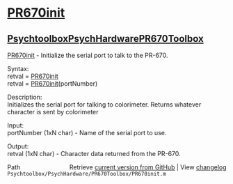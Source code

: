 # [PR670init](PR670init)
## [Psychtoolbox](Psychtoolbox)[PsychHardware](PsychHardware)[PR670Toolbox](PR670Toolbox)

[PR670init](PR670init) - Initialize the serial port to talk to the PR-670.  
  
Syntax:  
retval = [PR670init](PR670init)  
retval = [PR670init](PR670init)(portNumber)  
  
Description:  
Initializes the serial port for talking to colorimeter. Returns whatever  
character is sent by colorimeter  
  
Input:  
portNumber (1xN char) - Name of the serial port to use.  
  
Output:  
retval (1xN char) - Character data returned from the PR-670.  




<div class="code_header" style="text-align:right;">
  <span style="float:left;">Path&nbsp;&nbsp;</span> <span class="counter">Retrieve <a href=
  "https://raw.github.com/Psychtoolbox-3/Psychtoolbox-3/beta/Psychtoolbox/PsychHardware/PR670Toolbox/PR670init.m">current version from GitHub</a> | View <a href=
  "https://github.com/Psychtoolbox-3/Psychtoolbox-3/commits/beta/Psychtoolbox/PsychHardware/PR670Toolbox/PR670init.m">changelog</a></span>
</div>
<div class="code">
  <code>Psychtoolbox/PsychHardware/PR670Toolbox/PR670init.m</code>
</div>

